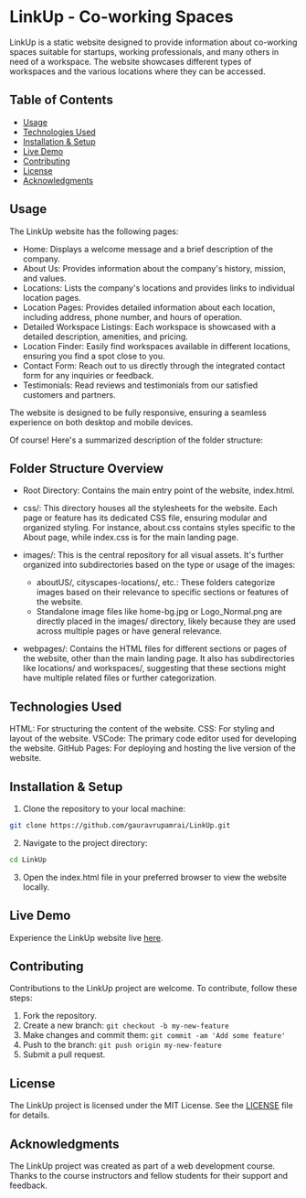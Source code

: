 # LinkUp - Co-working Spaces
LinkUp is a static website designed to provide information about co-working spaces suitable for startups, working professionals, and many others in need of a workspace. The website showcases different types of workspaces and the various locations where they can be accessed.

## Table of Contents

- [Usage](#usage)
- [Technologies Used](#technologies-used)
- [Installation & Setup](#installation--setup)
- [Live Demo](#live-demo)
- [Contributing](#contributing)
- [License](#license)
- [Acknowledgments](#acknowledgments)

## Usage

The LinkUp website has the following pages:

- Home: Displays a welcome message and a brief description of the company.
- About Us: Provides information about the company's history, mission, and values.
- Locations: Lists the company's locations and provides links to individual location pages.
- Location Pages: Provides detailed information about each location, including address, phone number, and hours of operation.
- Detailed Workspace Listings: Each workspace is showcased with a detailed description, amenities, and pricing.
- Location Finder: Easily find workspaces available in different locations, ensuring you find a spot close to you.
- Contact Form: Reach out to us directly through the integrated contact form for any inquiries or feedback.
- Testimonials: Read reviews and testimonials from our satisfied customers and partners.

The website is designed to be fully responsive, ensuring a seamless experience on both desktop and mobile devices.


Of course! Here's a summarized description of the folder structure:

## Folder Structure Overview
- Root Directory: Contains the main entry point of the website, index.html.

- css/: This directory houses all the stylesheets for the website. Each page or feature has its dedicated CSS file, ensuring modular and organized styling. For instance, about.css contains styles specific to the About page, while index.css is for the main landing page.

- images/: This is the central repository for all visual assets. It's further organized into subdirectories based on the type or usage of the images:

  - aboutUS/, cityscapes-locations/, etc.: These folders categorize images based on their relevance to specific sections or features of the website.
  - Standalone image files like home-bg.jpg or Logo_Normal.png are directly placed in the images/ directory, likely because they are used across multiple pages or have general relevance.

- webpages/: Contains the HTML files for different sections or pages of the website, other than the main landing page. It also has subdirectories like locations/ and workspaces/, suggesting that these sections might have multiple related files or further categorization.

## Technologies Used
HTML: For structuring the content of the website.
CSS: For styling and layout of the website.
VSCode: The primary code editor used for developing the website.
GitHub Pages: For deploying and hosting the live version of the website.

## Installation & Setup
1. Clone the repository to your local machine:
```bash
git clone https://github.com/gauravrupamrai/LinkUp.git
```

2. Navigate to the project directory:
``` bash
cd LinkUp
```

3. Open the index.html file in your preferred browser to view the website locally.

## Live Demo
Experience the LinkUp website live [here](https://gauravrupamrai.github.io/LinkUp/).

## Contributing

Contributions to the LinkUp project are welcome. To contribute, follow these steps:

1. Fork the repository.
2. Create a new branch: `git checkout -b my-new-feature`
3. Make changes and commit them: `git commit -am 'Add some feature'`
4. Push to the branch: `git push origin my-new-feature`
5. Submit a pull request.

## License

The LinkUp project is licensed under the MIT License. See the [LICENSE](LICENSE) file for details.

## Acknowledgments

The LinkUp project was created as part of a web development course. Thanks to the course instructors and fellow students for their support and feedback.